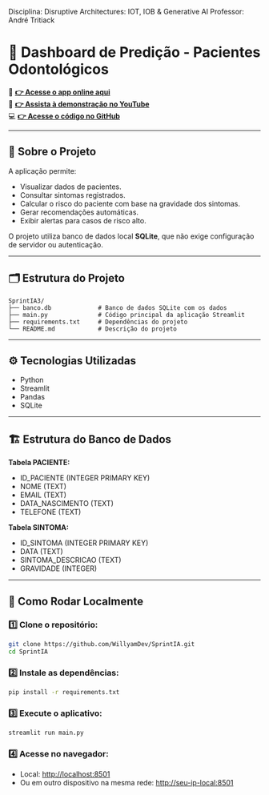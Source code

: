 Disciplina: Disruptive Architectures: IOT, IOB & Generative AI
Professor: André Tritiack

# 🦷 Dashboard de Predição - Pacientes Odontológicos

🚀 **[👉 Acesse o app online aqui](https://willyamdev-sprintia-main-2uloda.streamlit.app/)**  
🎥 **[👉 Assista à demonstração no YouTube](https://www.youtube.com/watch?v=KLoCCjDDZsI)**  
💻 **[👉 Acesse o código no GitHub](https://github.com/WillyamDev/SprintIA)**  

---

## 🎯 Sobre o Projeto 

A aplicação permite:  
- Visualizar dados de pacientes.  
- Consultar sintomas registrados.  
- Calcular o risco do paciente com base na gravidade dos sintomas.  
- Gerar recomendações automáticas.  
- Exibir alertas para casos de risco alto.  

O projeto utiliza banco de dados local **SQLite**, que não exige configuração de servidor ou autenticação.  

---

## 🗂️ Estrutura do Projeto

```
SprintIA3/
├── banco.db             # Banco de dados SQLite com os dados
├── main.py              # Código principal da aplicação Streamlit
├── requirements.txt     # Dependências do projeto
└── README.md            # Descrição do projeto
```

---

## ⚙️ Tecnologias Utilizadas

- Python
- Streamlit
- Pandas
- SQLite

---

## 🏗️ Estrutura do Banco de Dados

**Tabela PACIENTE:**  
- ID_PACIENTE (INTEGER PRIMARY KEY)  
- NOME (TEXT)  
- EMAIL (TEXT)  
- DATA_NASCIMENTO (TEXT)  
- TELEFONE (TEXT)  

**Tabela SINTOMA:**  
- ID_SINTOMA (INTEGER PRIMARY KEY)  
- DATA (TEXT)  
- SINTOMA_DESCRICAO (TEXT)  
- GRAVIDADE (INTEGER)  

---

## 🚀 Como Rodar Localmente

### 1️⃣ Clone o repositório:

```bash
git clone https://github.com/WillyamDev/SprintIA.git
cd SprintIA
```

### 2️⃣ Instale as dependências:

```bash
pip install -r requirements.txt
```

### 3️⃣ Execute o aplicativo:

```bash
streamlit run main.py
```

### 4️⃣ Acesse no navegador:

- Local: [http://localhost:8501](http://localhost:8501)  
- Ou em outro dispositivo na mesma rede: [http://seu-ip-local:8501](http://seu-ip-local:8501)


